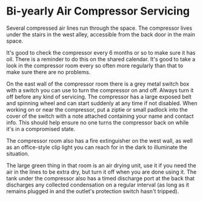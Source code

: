 # Bi-yearly Air Compressor Servicing

Several compressed air lines run through the space. The compressor lives under
the stairs in the west alley, accessible from the back door in the main space.

It's good to check the compressor every 6 months or so to make sure it has oil.
There is a reminder to do this on the shared calendar. It's good to take a look
in the compressor room every so often more regularly than that to make sure there
are no problems.

On the east wall of the compressor room there is a grey metal switch box with a 
switch you can use to turn the compressor on and off. Always turn it off before
any kind of servicing. The compressor has a large exposed belt and spinning wheel
and can start suddenly at any time if not disabled. When working on or near the
compressor, put a ziptie or small padlock into the cover of the switch with a note
attached containing your name and contact info. This should help ensure no one
turns the compressor back on while it's in a compromised state.

The compressor room also has a fire extinguisher on the west wall, as well as an
office-style clip light you can reach for in the dark to illuminate the situation.

The large green thing in that room is an air drying unit, use it if you need the
air in the lines to be extra dry, but turn it off when you are done using it. The
tank under the compressor also has a timed discharge port at the back that discharges
any collected condensation on a regular interval (as long as it remains plugged in
and the outlet's protection switch hasn't tripped).
